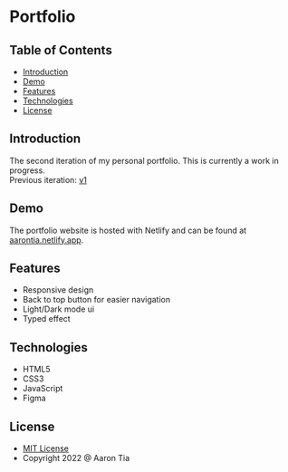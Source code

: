 # Portfolio

## Table of Contents

- [Introduction](#introduction)
- [Demo](#demo)
- [Features](#features)
- [Technologies](#technologies)
- [License](#license)

<a name="introduction"></a>

## Introduction

The second iteration of my personal portfolio. This is currently a work in progress.  
Previous iteration: [v1](https://github.com/atia009/atia009.github.io)

<a name="demo"></a>

## Demo

The portfolio website is hosted with Netlify and can be found at [aarontia.netlify.app](https://aarontia.netlify.app).

<a name="features"></a>

## Features

- Responsive design
- Back to top button for easier navigation
- Light/Dark mode ui
- Typed effect

<a name="technologies"></a>

## Technologies

- HTML5
- CSS3
- JavaScript
- Figma

<a name="license"></a>

## License

- [MIT License](https://badges.mit-license.org)
- Copyright 2022 @ Aaron Tia
